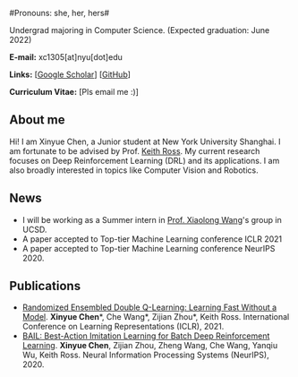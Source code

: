 
#Pronouns: she, her, hers#

Undergrad majoring in Computer Science. (Expected graduation: June 2022)

**E-mail:** xc1305[at]nyu[dot]edu

**Links:** [[Google Scholar](https://scholar.google.com/citations?user=83MbL0IAAAAJ&hl=en)] [[GitHub](https://github.com/lanyavik)]

**Curriculum Vitae:** [Pls email me :)]

## About me

Hi! I am Xinyue Chen, a Junior student at New York University Shanghai. I am fortunate to be advised by Prof. [Keith Ross](https://sites.google.com/nyu.edu/keithross/).
My current research focuses on Deep Reinforcement Learning (DRL) and its applications. I am also broadly interested in topics like Computer Vision and Robotics.

## News
* I will be working as a Summer intern in [Prof. Xiaolong Wang](https://xiaolonw.github.io/)'s group in UCSD.
* A paper accepted to Top-tier Machine Learning conference ICLR 2021
* A paper accepted to Top-tier Machine Learning conference NeurIPS 2020.

## Publications
* [Randomized Ensembled Double Q-Learning: Learning Fast Without a Model](https://arxiv.org/abs/2101.05982). **Xinyue Chen**\*, Che Wang\*, Zijian Zhou\*, Keith Ross. International Conference on Learning Representations (ICLR), 2021. 
* [BAIL: Best-Action Imitation Learning for Batch Deep Reinforcement Learning](https://arxiv.org/abs/1910.12179). **Xinyue Chen**, Zijian Zhou, Zheng Wang, Che Wang, Yanqiu Wu, Keith Ross. Neural Information Processing Systems (NeurIPS), 2020.


